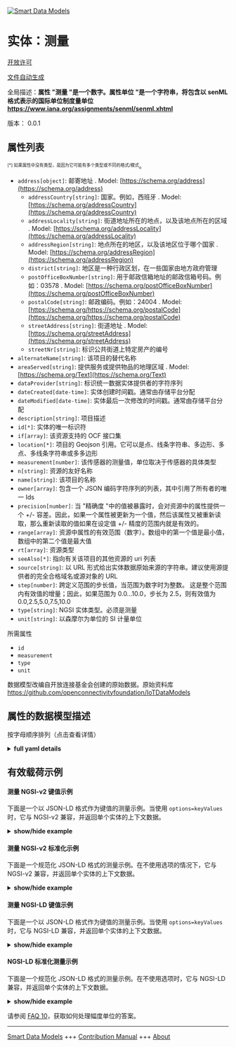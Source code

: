 <!-- 10-Header -->    
[![Smart Data Models](https://smartdatamodels.org/wp-content/uploads/2022/01/SmartDataModels_logo.png "Logo")](https://smartdatamodels.org)    
实体：测量    
=====<!-- /10-Header -->    
<!-- 15-License -->    
[开放许可](https://github.com/smart-data-models//dataModel.OCF/blob/master/Measurement/LICENSE.md)    
[文件自动生成](https://docs.google.com/presentation/d/e/2PACX-1vTs-Ng5dIAwkg91oTTUdt8ua7woBXhPnwavZ0FxgR8BsAI_Ek3C5q97Nd94HS8KhP-r_quD4H0fgyt3/pub?start=false&loop=false&delayms=3000#slide=id.gb715ace035_0_60)    
<!-- /15-License -->    
<!-- 20-Description -->    
全局描述：**属性 "测量 "是一个数字。属性单位 "是一个字符串，将包含以 senML 格式表示的国际单位制度量单位 https://www.iana.org/assignments/senml/senml.xhtml**    
版本： 0.0.1    
<!-- /20-Description -->    
<!-- 30-PropertiesList -->    
## 属性列表    
<sup><sub>[*] 如果属性中没有类型，是因为它可能有多个类型或不同的格式/模式</sub></sup>。    
- `address[object]`: 邮寄地址  . Model: [https://schema.org/address](https://schema.org/address)	- `addressCountry[string]`: 国家。例如，西班牙  . Model: [https://schema.org/addressCountry](https://schema.org/addressCountry)    
	- `addressLocality[string]`: 街道地址所在的地点，以及该地点所在的区域  . Model: [https://schema.org/addressLocality](https://schema.org/addressLocality)    
	- `addressRegion[string]`: 地点所在的地区，以及该地区位于哪个国家  . Model: [https://schema.org/addressRegion](https://schema.org/addressRegion)    
	- `district[string]`: 地区是一种行政区划，在一些国家由地方政府管理      
	- `postOfficeBoxNumber[string]`: 用于邮政信箱地址的邮政信箱号码。例如：03578  . Model: [https://schema.org/postOfficeBoxNumber](https://schema.org/postOfficeBoxNumber)    
	- `postalCode[string]`: 邮政编码。例如：24004  . Model: [https://schema.org/https://schema.org/postalCode](https://schema.org/https://schema.org/postalCode)    
	- `streetAddress[string]`: 街道地址  . Model: [https://schema.org/streetAddress](https://schema.org/streetAddress)    
	- `streetNr[string]`: 标识公共街道上特定房产的编号      
- `alternateName[string]`: 该项目的替代名称  - `areaServed[string]`: 提供服务或提供物品的地理区域  . Model: [https://schema.org/Text](https://schema.org/Text)- `dataProvider[string]`: 标识统一数据实体提供者的字符序列  - `dateCreated[date-time]`: 实体创建时间戳。通常由存储平台分配  - `dateModified[date-time]`: 实体最后一次修改的时间戳。通常由存储平台分配  - `description[string]`: 项目描述  - `id[*]`: 实体的唯一标识符  - `if[array]`: 该资源支持的 OCF 接口集  - `location[*]`: 项目的 Geojson 引用。它可以是点、线条字符串、多边形、多点、多线条字符串或多多边形  - `measurement[number]`: 该传感器的测量值，单位取决于传感器的具体类型  - `n[string]`: 资源的友好名称  - `name[string]`: 该项目的名称  - `owner[array]`: 包含一个 JSON 编码字符序列的列表，其中引用了所有者的唯一 Ids  - `precision[number]`: 当 "精确度 "中的值被暴露时，会对资源中的属性提供一个 +/- 容差。因此，如果一个属性被更新为一个值，然后该属性又被重新读取，那么重新读取的值如果在设定值 +/- 精度的范围内就是有效的。  - `range[array]`: 资源中属性的有效范围（数字）。数组中的第一个值是最小值，数组中的第二个值是最大值  - `rt[array]`: 资源类型  - `seeAlso[*]`: 指向有关该项目的其他资源的 uri 列表  - `source[string]`: 以 URL 形式给出实体数据原始来源的字符串。建议使用源提供者的完全合格域名或源对象的 URL  - `step[number]`: 跨定义范围的步长值，当范围为数字时为整数。  这是整个范围内有效值的增量；因此，如果范围为 0.0...10.0，步长为 2.5，则有效值为 0.0,2.5,5.0,7.5,10.0  - `type[string]`: NGSI 实体类型。必须是测量  - `unit[string]`: 以森摩尔为单位的 SI 计量单位  <!-- /30-PropertiesList -->    
<!-- 35-RequiredProperties -->    
所需属性    
- `id`  - `measurement`  - `type`  - `unit`  <!-- /35-RequiredProperties -->    
<!-- 40-RequiredProperties -->    
数据模型改编自开放连接基金会创建的原始数据。原始资料库 https://github.com/openconnectivityfoundation/IoTDataModels    
<!-- /40-RequiredProperties -->    
<!-- 50-DataModelHeader -->    
## 属性的数据模型描述    
按字母顺序排列（点击查看详情）    
<!-- /50-DataModelHeader -->    
<!-- 60-ModelYaml -->    
<details><summary><strong>full yaml details</strong></summary>      
```yaml    
Measurement:      
  description: 'This Resource describes a continuous measurement of some value or property or entity .The Property ''measurement'' is a number. The Property unit is a string and will contain an SI unit of measurement in senML format  https://www.iana.org/assignments/senml/senml.xhtml'      
  properties:      
    address:      
      description: The mailing address      
      properties:      
        addressCountry:      
          description: 'The country. For example, Spain'      
          type: string      
          x-ngsi:      
            model: https://schema.org/addressCountry      
            type: Property      
        addressLocality:      
          description: 'The locality in which the street address is, and which is in the region'      
          type: string      
          x-ngsi:      
            model: https://schema.org/addressLocality      
            type: Property      
        addressRegion:      
          description: 'The region in which the locality is, and which is in the country'      
          type: string      
          x-ngsi:      
            model: https://schema.org/addressRegion      
            type: Property      
        district:      
          description: 'A district is a type of administrative division that, in some countries, is managed by the local government'      
          type: string      
          x-ngsi:      
            type: Property      
        postOfficeBoxNumber:      
          description: 'The post office box number for PO box addresses. For example, 03578'      
          type: string      
          x-ngsi:      
            model: https://schema.org/postOfficeBoxNumber      
            type: Property      
        postalCode:      
          description: 'The postal code. For example, 24004'      
          type: string      
          x-ngsi:      
            model: https://schema.org/https://schema.org/postalCode      
            type: Property      
        streetAddress:      
          description: The street address      
          type: string      
          x-ngsi:      
            model: https://schema.org/streetAddress      
            type: Property      
        streetNr:      
          description: Number identifying a specific property on a public street      
          type: string      
          x-ngsi:      
            type: Property      
      type: object      
      x-ngsi:      
        model: https://schema.org/address      
        type: Property      
    alternateName:      
      description: An alternative name for this item      
      type: string      
      x-ngsi:      
        type: Property      
    areaServed:      
      description: The geographic area where a service or offered item is provided      
      type: string      
      x-ngsi:      
        model: https://schema.org/Text      
        type: Property      
    dataProvider:      
      description: A sequence of characters identifying the provider of the harmonised data entity      
      type: string      
      x-ngsi:      
        type: Property      
    dateCreated:      
      description: Entity creation timestamp. This will usually be allocated by the storage platform      
      format: date-time      
      type: string      
      x-ngsi:      
        type: Property      
    dateModified:      
      description: Timestamp of the last modification of the entity. This will usually be allocated by the storage platform      
      format: date-time      
      type: string      
      x-ngsi:      
        type: Property      
    description:      
      description: A description of this item      
      type: string      
      x-ngsi:      
        type: Property      
    id:      
      anyOf:      
        - description: Identifier format of any NGSI entity      
          maxLength: 256      
          minLength: 1      
          pattern: ^[\w\-\.\{\}\$\+\*\[\]`|~^@!,:\\]+$      
          type: string      
          x-ngsi:      
            type: Property      
        - description: Identifier format of any NGSI entity      
          format: uri      
          type: string      
          x-ngsi:      
            type: Property      
      description: Unique identifier of the entity      
      x-ngsi:      
        type: Property      
    if:      
      description: The OCF Interface set supported by this Resource      
      items:      
        enum:      
          - oic.if.baseline      
          - oic.if.s      
        maxLength: 64      
        type: string      
      minItems: 2      
      readOnly: true      
      type: array      
      uniqueItems: true      
      x-ngsi:      
        type: Property      
    location:      
      description: 'Geojson reference to the item. It can be Point, LineString, Polygon, MultiPoint, MultiLineString or MultiPolygon'      
      oneOf:      
        - description: Geojson reference to the item. Point      
          properties:      
            bbox:      
              items:      
                type: number      
              minItems: 4      
              type: array      
            coordinates:      
              items:      
                type: number      
              minItems: 2      
              type: array      
            type:      
              enum:      
                - Point      
              type: string      
          required:      
            - type      
            - coordinates      
          title: GeoJSON Point      
          type: object      
          x-ngsi:      
            type: GeoProperty      
        - description: Geojson reference to the item. LineString      
          properties:      
            bbox:      
              items:      
                type: number      
              minItems: 4      
              type: array      
            coordinates:      
              items:      
                items:      
                  type: number      
                minItems: 2      
                type: array      
              minItems: 2      
              type: array      
            type:      
              enum:      
                - LineString      
              type: string      
          required:      
            - type      
            - coordinates      
          title: GeoJSON LineString      
          type: object      
          x-ngsi:      
            type: GeoProperty      
        - description: Geojson reference to the item. Polygon      
          properties:      
            bbox:      
              items:      
                type: number      
              minItems: 4      
              type: array      
            coordinates:      
              items:      
                items:      
                  items:      
                    type: number      
                  minItems: 2      
                  type: array      
                minItems: 4      
                type: array      
              type: array      
            type:      
              enum:      
                - Polygon      
              type: string      
          required:      
            - type      
            - coordinates      
          title: GeoJSON Polygon      
          type: object      
          x-ngsi:      
            type: GeoProperty      
        - description: Geojson reference to the item. MultiPoint      
          properties:      
            bbox:      
              items:      
                type: number      
              minItems: 4      
              type: array      
            coordinates:      
              items:      
                items:      
                  type: number      
                minItems: 2      
                type: array      
              type: array      
            type:      
              enum:      
                - MultiPoint      
              type: string      
          required:      
            - type      
            - coordinates      
          title: GeoJSON MultiPoint      
          type: object      
          x-ngsi:      
            type: GeoProperty      
        - description: Geojson reference to the item. MultiLineString      
          properties:      
            bbox:      
              items:      
                type: number      
              minItems: 4      
              type: array      
            coordinates:      
              items:      
                items:      
                  items:      
                    type: number      
                  minItems: 2      
                  type: array      
                minItems: 2      
                type: array      
              type: array      
            type:      
              enum:      
                - MultiLineString      
              type: string      
          required:      
            - type      
            - coordinates      
          title: GeoJSON MultiLineString      
          type: object      
          x-ngsi:      
            type: GeoProperty      
        - description: Geojson reference to the item. MultiLineString      
          properties:      
            bbox:      
              items:      
                type: number      
              minItems: 4      
              type: array      
            coordinates:      
              items:      
                items:      
                  items:      
                    items:      
                      type: number      
                    minItems: 2      
                    type: array      
                  minItems: 4      
                  type: array      
                type: array      
              type: array      
            type:      
              enum:      
                - MultiPolygon      
              type: string      
          required:      
            - type      
            - coordinates      
          title: GeoJSON MultiPolygon      
          type: object      
          x-ngsi:      
            type: GeoProperty      
      x-ngsi:      
        type: GeoProperty      
    measurement:      
      description: 'Measured value for this sensor, units depend on the specific type of sensor'      
      readOnly: true      
      type: number      
      x-ngsi:      
        type: Property      
    n:      
      description: Friendly name of the Resource      
      maxLength: 64      
      readOnly: true      
      type: string      
      x-ngsi:      
        type: Property      
    name:      
      description: The name of this item      
      type: string      
      x-ngsi:      
        type: Property      
    owner:      
      description: A List containing a JSON encoded sequence of characters referencing the unique Ids of the owner(s)      
      items:      
        anyOf:      
          - description: Identifier format of any NGSI entity      
            maxLength: 256      
            minLength: 1      
            pattern: ^[\w\-\.\{\}\$\+\*\[\]`|~^@!,:\\]+$      
            type: string      
            x-ngsi:      
              type: Property      
          - description: Identifier format of any NGSI entity      
            format: uri      
            type: string      
            x-ngsi:      
              type: Property      
        description: Unique identifier of the entity      
        x-ngsi:      
          type: Property      
      type: array      
      x-ngsi:      
        type: Property      
    precision:      
      description: 'When exposed the value in ''precision'' provides a +/- tolerance against the Properties in the Resource. Thus if a Property is UPDATED to a value and that Property then RETRIEVED, the RETRIEVED value is valid if in the range of the set value +/- precision'      
      readOnly: true      
      type: number      
      x-ngsi:      
        type: Property      
    range:      
      description: 'The valid range for the Property in the Resource as a number. The first value in the array is the minimum value, the second value in the array is the maximum value'      
      items:      
        type: number      
      maxItems: 2      
      minItems: 2      
      readOnly: true      
      type: array      
      x-ngsi:      
        type: Property      
    rt:      
      description: The Resource Type      
      items:      
        enum:      
          - oic.r.sensor.measurement      
        maxLength: 64      
        type: string      
      minItems: 1      
      readOnly: true      
      type: array      
      uniqueItems: true      
      x-ngsi:      
        type: Property      
    seeAlso:      
      description: list of uri pointing to additional resources about the item      
      oneOf:      
        - items:      
            format: uri      
            type: string      
          minItems: 1      
          type: array      
        - format: uri      
          type: string      
      x-ngsi:      
        type: Property      
    source:      
      description: 'A sequence of characters giving the original source of the entity data as a URL. Recommended to be the fully qualified domain name of the source provider, or the URL to the source object'      
      type: string      
      x-ngsi:      
        type: Property      
    step:      
      description: 'Step value across the defined range an integer when the range is a number.  This is the increment for valid values across the range; so if range is 0.0..10.0 and step is 2.5 then valid values are 0.0,2.5,5.0,7.5,10.0'      
      readOnly: true      
      type: number      
      x-ngsi:      
        type: Property      
    type:      
      description: NGSI entity type. It has to be Measurement      
      enum:      
        - Measurement      
      type: string      
      x-ngsi:      
        type: Property      
    unit:      
      description: SI unit in SenML of the measurement      
      readOnly: true      
      type: string      
      x-ngsi:      
        type: Property      
  required:      
    - measurement      
    - unit      
    - id      
    - type      
  type: object      
  x-derived-from: https://raw.githubusercontent.com/openconnectivityfoundation/IoTDataModels/master/genericmeasurement.swagger.json      
  x-disclaimer: 'Redistribution and use in source and binary forms, with or without modification, are permitted  provided that the license conditions are met. Copyleft (c) 2022 Contributors to Smart Data Models Program'      
  x-license-url: https://github.com/smart-data-models/dataModel.OCF/blob/master/Measurement/LICENSE.md      
  x-model-schema: https://smart-data-models.github.io/dataModel.OCF/Measurement/schema.json      
  x-model-tags: OCF      
  x-version: 0.0.1      
```    
</details>      
<!-- /60-ModelYaml -->    
<!-- 70-MiddleNotes -->    
<!-- /70-MiddleNotes -->    
<!-- 80-Examples -->    
## 有效载荷示例    
#### 测量 NGSI-v2 键值示例    
下面是一个以 JSON-LD 格式作为键值的测量示例。当使用 `options=keyValues` 时，它与 NGSI-v2 兼容，并返回单个实体的上下文数据。    
<details><summary><strong>show/hide example</strong></summary>      
```json  
{  
  "id": "urn:ngsi-ld:Measurement:id:AQLI:51178583",  
  "dateCreated": "1998-03-30T20:52:03Z",  
  "dateModified": "1976-08-25T05:03:29Z",  
  "source": "Cover government view event culture establish study task. Enjoy time bad according grow wear stuff century. New rise then church.",  
  "name": "Answer tax garden air ",  
  "alternateName": "Think people produc",  
  "description": "Evidence participant west important us day. Soldier agreement share population.",  
  "dataProvider": "Water task without he establish many camera. Up fre",  
  "owner": [  
    "urn:ngsi-ld:Measurement:items:WQGU:79970367",  
    "urn:ngsi-ld:Measurement:items:XWQY:99988646"  
  ],  
  "seeAlso": [  
    "urn:ngsi-ld:Measurement:items:MCAO:14774075"  
  ],  
  "location": {  
    "type": "Point",  
    "coordinates": [  
      67.9714165,  
      -159.754124  
    ]  
  },  
  "address": {  
    "streetAddress": "Deal still risk policy.",  
    "addressLocality": "Skin di",  
    "addressRegion": "Three manage what prove instead i",  
    "addressCountry": "Again Democrat college couple its share adult. Me including bank direction include. Series trade think senior your trip true.",  
    "postalCode": "Low amount yet.",  
    "postOfficeBoxNumber": "It ground another card know bit. Mention modern piece number spend. Tonight",  
    "streetNr": "Teach pick among box because style. Fight everybody your throughout u",  
    "district": "Help growth truth stock reality book that. Manage herself capital rest wonder science yourself. Toward determine movie chance stop bar radio try."  
  },  
  "areaServed": "Become financial agent only society challenge by box.",  
  "rt": [  
    "oic.r.sensor.measurement"  
  ],  
  "unit": "Each well west show it deep line exactly. Result game foot former. Language sometimes thank in physical agency.",  
  "measurement": 487.2,  
  "precision": 967.1,  
  "n": "Almost need benefit spring natural until effect. Lar",  
  "range": [  
    552.1,  
    288.9  
  ],  
  "step": 32.8,  
  "if": [  
    "oic.if.s",  
    "oic.if.baseline"  
  ],  
  "type": "Measurement"  
}  
```  
</details>    
#### 测量 NGSI-v2 标准化示例    
下面是一个规范化 JSON-LD 格式的测量示例。在不使用选项的情况下，它与 NGSI-v2 兼容，并返回单个实体的上下文数据。    
<details><summary><strong>show/hide example</strong></summary>      
```json  
{  
  "id": "urn:ngsi-ld:Measurement:id:AQLI:51178583",  
  "dateCreated": {  
    "type": "DateTime",  
    "value": "1998-03-30T20:52:03Z"  
  },  
  "dateModified": {  
    "type": "DateTime",  
    "value": "1976-08-25T05:03:29Z"  
  },  
  "source": {  
    "type": "Text",  
    "value": "Cover government view event culture establish study task. Enjoy time bad according grow wear stuff century. New rise then church."  
  },  
  "name": {  
    "type": "Text",  
    "value": "Answer tax garden air "  
  },  
  "alternateName": {  
    "type": "Text",  
    "value": "Think people produc"  
  },  
  "description": {  
    "type": "Text",  
    "value": "Evidence participant west important us day. Soldier agreement share population."  
  },  
  "dataProvider": {  
    "type": "Text",  
    "value": "Water task without he establish many camera. Up fre"  
  },  
  "owner": {  
    "type": "StructuredValue",  
    "value": [  
      "urn:ngsi-ld:Measurement:items:WQGU:79970367",  
      "urn:ngsi-ld:Measurement:items:XWQY:99988646"  
    ]  
  },  
  "seeAlso": {  
    "type": "StructuredValue",  
    "value": [  
      "urn:ngsi-ld:Measurement:items:MCAO:14774075"  
    ]  
  },  
  "location": {  
    "type": "geo:json",  
    "value": {  
      "type": "Point",  
      "coordinates": [  
        67.9714165,  
        -159.754124  
      ]  
    }  
  },  
  "address": {  
    "type": "StructuredValue",  
    "value": {  
      "streetAddress": "Deal still risk policy.",  
      "addressLocality": "Skin di",  
      "addressRegion": "Three manage what prove instead i",  
      "addressCountry": "Again Democrat college couple its share adult. Me including bank direction include. Series trade think senior your trip true.",  
      "postalCode": "Low amount yet.",  
      "postOfficeBoxNumber": "It ground another card know bit. Mention modern piece number spend. Tonight",  
      "streetNr": "Teach pick among box because style. Fight everybody your throughout u",  
      "district": "Help growth truth stock reality book that. Manage herself capital rest wonder science yourself. Toward determine movie chance stop bar radio try."  
    }  
  },  
  "areaServed": {  
    "type": "Text",  
    "value": "Become financial agent only society challenge by box."  
  },  
  "rt": {  
    "type": "StructuredValue",  
    "value": [  
      "oic.r.sensor.measurement"  
    ]  
  },  
  "unit": {  
    "type": "Text",  
    "value": "Each well west show it deep line exactly. Result game foot former. Language sometimes thank in physical agency."  
  },  
  "measurement": {  
    "type": "Number",  
    "value": 487.2  
  },  
  "precision": {  
    "type": "Number",  
    "value": 967.1  
  },  
  "n": {  
    "type": "Text",  
    "value": "Almost need benefit spring natural until effect. Lar"  
  },  
  "range": {  
    "type": "StructuredValue",  
    "value": [  
      552.1,  
      288.9  
    ]  
  },  
  "step": {  
    "type": "Number",  
    "value": 32.8  
  },  
  "if": {  
    "type": "StructuredValue",  
    "value": [  
      "oic.if.s",  
      "oic.if.baseline"  
    ]  
  },  
  "type": "Measurement"  
}  
```  
</details>    
#### 测量 NGSI-LD 键值示例    
下面是一个以 JSON-LD 格式作为键值的测量示例。当使用 `options=keyValues` 时，它与 NGSI-LD 兼容，并返回单个实体的上下文数据。    
<details><summary><strong>show/hide example</strong></summary>      
```json  
{  
  "id": "urn:ngsi-ld:Measurement:id:AQLI:51178583",  
  "dateCreated": "1998-03-30T20:52:03Z",  
  "dateModified": "1976-08-25T05:03:29Z",  
  "source": "Cover government view event culture establish study task. Enjoy time bad according grow wear stuff century. New rise then church.",  
  "name": "Answer tax garden air ",  
  "alternateName": "Think people produc",  
  "description": "Evidence participant west important us day. Soldier agreement share population.",  
  "dataProvider": "Water task without he establish many camera. Up fre",  
  "owner": [  
    "urn:ngsi-ld:Measurement:items:WQGU:79970367",  
    "urn:ngsi-ld:Measurement:items:XWQY:99988646"  
  ],  
  "seeAlso": [  
    "urn:ngsi-ld:Measurement:items:MCAO:14774075"  
  ],  
  "location": {  
    "type": "Point",  
    "coordinates": [  
      67.9714165,  
      -159.754124  
    ]  
  },  
  "address": {  
    "streetAddress": "Deal still risk policy.",  
    "addressLocality": "Skin di",  
    "addressRegion": "Three manage what prove instead i",  
    "addressCountry": "Again Democrat college couple its share adult. Me including bank direction include. Series trade think senior your trip true.",  
    "postalCode": "Low amount yet.",  
    "postOfficeBoxNumber": "It ground another card know bit. Mention modern piece number spend. Tonight",  
    "streetNr": "Teach pick among box because style. Fight everybody your throughout u",  
    "district": "Help growth truth stock reality book that. Manage herself capital rest wonder science yourself. Toward determine movie chance stop bar radio try."  
  },  
  "areaServed": "Become financial agent only society challenge by box.",  
  "rt": [  
    "oic.r.sensor.measurement"  
  ],  
  "unit": "Each well west show it deep line exactly. Result game foot former. Language sometimes thank in physical agency.",  
  "measurement": 487.2,  
  "precision": 967.1,  
  "n": "Almost need benefit spring natural until effect. Lar",  
  "range": [  
    552.1,  
    288.9  
  ],  
  "step": 32.8,  
  "if": [  
    "oic.if.s",  
    "oic.if.baseline"  
  ],  
  "type": "Measurement",  
  "@context": [  
    "https://smartdatamodels.org/context.jsonld"  
  ]  
}  
```  
</details>    
#### NGSI-LD 标准化测量示例    
下面是一个规范化 JSON-LD 格式的测量示例。在不使用选项时，它与 NGSI-LD 兼容，并返回单个实体的上下文数据。    
<details><summary><strong>show/hide example</strong></summary>      
```json  
{  
    "id": "urn:ngsi-ld:Measurement:id:AQLI:51178583",  
    "dateCreated": {  
        "type": "Property",  
        "value": {  
            "@type": "DateTime",  
            "@value": "1998-03-30T20:52:03Z"  
        }  
    },  
    "dateModified": {  
        "type": "Property",  
        "value": {  
            "@type": "DateTime",  
            "@value": "1976-08-25T05:03:29Z"  
        }  
    },  
    "source": {  
        "type": "Property",  
        "value": "Cover government view event culture establish study task. Enjoy time bad according grow wear stuff century. New rise then church."  
    },  
    "name": {  
        "type": "Property",  
        "value": "Answer tax garden air "  
    },  
    "alternateName": {  
        "type": "Property",  
        "value": "Think people produc"  
    },  
    "description": {  
        "type": "Property",  
        "value": "Evidence participant west important us day. Soldier agreement share population."  
    },  
    "dataProvider": {  
        "type": "Property",  
        "value": "Water task without he establish many camera. Up fre"  
    },  
    "owner": {  
        "type": "Property",  
        "value": [  
            "urn:ngsi-ld:Measurement:items:WQGU:79970367",  
            "urn:ngsi-ld:Measurement:items:XWQY:99988646"  
        ]  
    },  
    "seeAlso": {  
        "type": "Property",  
        "value": [  
            "urn:ngsi-ld:Measurement:items:MCAO:14774075"  
        ]  
    },  
    "location": {  
        "type": "GeoProperty",  
        "value": {  
            "type": "Point",  
            "coordinates": [  
                67.9714165,  
                -159.754124  
            ]  
        }  
    },  
    "address": {  
        "type": "Property",  
        "value": {  
            "streetAddress": "Deal still risk policy.",  
            "addressLocality": "Skin di",  
            "addressRegion": "Three manage what prove instead i",  
            "addressCountry": "Again Democrat college couple its share adult. Me including bank direction include. Series trade think senior your trip true.",  
            "postalCode": "Low amount yet.",  
            "postOfficeBoxNumber": "It ground another card know bit. Mention modern piece number spend. Tonight",  
            "streetNr": "Teach pick among box because style. Fight everybody your throughout u",  
            "district": "Help growth truth stock reality book that. Manage herself capital rest wonder science yourself. Toward determine movie chance stop bar radio try."  
        }  
    },  
    "areaServed": {  
        "type": "Property",  
        "value": "Become financial agent only society challenge by box."  
    },  
    "rt": {  
        "type": "Property",  
        "value": [  
            "oic.r.sensor.measurement"  
        ]  
    },  
    "unit": {  
        "type": "Property",  
        "value": "Each well west show it deep line exactly. Result game foot former. Language sometimes thank in physical agency."  
    },  
    "measurement": {  
        "type": "Property",  
        "value": 487.2  
    },  
    "precision": {  
        "type": "Property",  
        "value": 967.1  
    },  
    "n": {  
        "type": "Property",  
        "value": "Almost need benefit spring natural until effect. Lar"  
    },  
    "range": {  
        "type": "Property",  
        "value": [  
            552.1,  
            288.9  
        ]  
    },  
    "step": {  
        "type": "Property",  
        "value": 32.8  
    },  
    "if": {  
        "type": "Property",  
        "value": [  
            "oic.if.s",  
            "oic.if.baseline"  
        ]  
    },  
    "type": "Measurement",  
    "@context": [  
        "https://smartdatamodels.org/context.jsonld"  
    ]  
}  
```  
</details><!-- /80-Examples -->    
<!-- 90-FooterNotes -->    
<!-- /90-FooterNotes -->    
<!-- 95-Units -->    
请参阅 [FAQ 10](https://smartdatamodels.org/index.php/faqs/)，获取如何处理幅度单位的答案。    
<!-- /95-Units -->    
<!-- 97-LastFooter -->    
---    
[Smart Data Models](https://smartdatamodels.org) +++ [Contribution Manual](https://bit.ly/contribution_manual) +++ [About](https://bit.ly/Introduction_SDM)<!-- /97-LastFooter -->    
